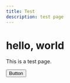 ```yaml
---
title: Test
description: test page
---
```


# hello, world

<div class="shadow rounded my-3 p-3">
    This is a test page.
</div>

<button class="btn btn-primary-light border-0">Button</button>

